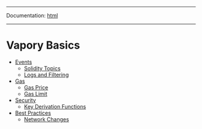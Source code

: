 -----

Documentation: [html](https://docs.vapors.io/)

-----

Vapory Basics
===============

* [Events](events)
  * [Solidity Topics](events)
  * [Logs and Filtering](events)
* [Gas](gas)
  * [Gas Price](gas)
  * [Gas Limit](gas)
* [Security](security)
  * [Key Derivation Functions](security)
* [Best Practices](best-practices)
  * [Network Changes](best-practices)

